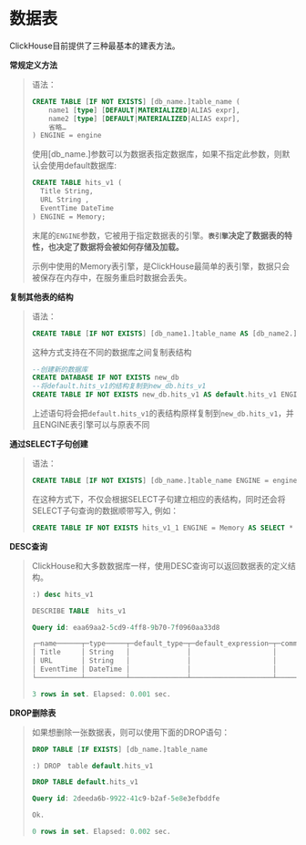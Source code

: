 # 数据表

ClickHouse目前提供了三种最基本的建表方法。

**常规定义方法**

> 语法：
>
> ```sql
> CREATE TABLE [IF NOT EXISTS] [db_name.]table_name (
>     name1 [type] [DEFAULT|MATERIALIZED|ALIAS expr],
>     name2 [type] [DEFAULT|MATERIALIZED|ALIAS expr],
>     省略…
> ) ENGINE = engine
> ```
>
> 使用[db_name.]参数可以为数据表指定数据库，如果不指定此参数，则默认会使用default数据库:
>
> ```sql
> CREATE TABLE hits_v1 ( 
>   Title String,
>   URL String ,
>   EventTime DateTime
> ) ENGINE = Memory;
> ```
>
> 末尾的`ENGINE`参数，它被用于指定数据表的引擎。**`表引擎`决定了数据表的特性，也决定了数据将会被如何存储及加载。**
>
> 示例中使用的Memory表引擎，是ClickHouse最简单的表引擎，数据只会被保存在内存中，在服务重启时数据会丢失。

**复制其他表的结构**

> 语法：
>
> ```sql
> CREATE TABLE [IF NOT EXISTS] [db_name1.]table_name AS [db_name2.] table_name2 [ENGINE = engine]
> ```
>
> 这种方式支持在不同的数据库之间复制表结构
>
> ```sql
> --创建新的数据库
> CREATE DATABASE IF NOT EXISTS new_db 
> --将default.hits_v1的结构复制到new_db.hits_v1
> CREATE TABLE IF NOT EXISTS new_db.hits_v1 AS default.hits_v1 ENGINE = TinyLog
> ```
>
> 上述语句将会把`default.hits_v1`的表结构原样复制到`new_db.hits_v1`，并且ENGINE表引擎可以与原表不同

**通过SELECT子句创建**

> 语法：
>
> ```sql
> CREATE TABLE [IF NOT EXISTS] [db_name.]table_name ENGINE = engine AS SELECT …
> ```
>
> 在这种方式下，不仅会根据SELECT子句建立相应的表结构，同时还会将SELECT子句查询的数据顺带写入, 例如：
>
> ```sql
> CREATE TABLE IF NOT EXISTS hits_v1_1 ENGINE = Memory AS SELECT * FROM hits_v1
> ```

**DESC查询**

> ClickHouse和大多数数据库一样，使用DESC查询可以返回数据表的定义结构。
>
> ```sql
> :) desc hits_v1
> 
> DESCRIBE TABLE  hits_v1
> 
> Query id: eaa69aa2-5cd9-4ff8-9b70-7f0960aa33d8
> 
> ┌─name──────┬─type─────┬─default_type─┬─default_expression─┬─comment─┬─codec_expression─┬─ttl_expression─┐
> │ Title     │ String   │              │                    │         │                  │                │
> │ URL       │ String   │              │                    │         │                  │                │
> │ EventTime │ DateTime │              │                    │         │                  │                │
> └───────────┴──────────┴──────────────┴────────────────────┴─────────┴──────────────────┴────────────────┘
> 
> 3 rows in set. Elapsed: 0.001 sec.
> ```

**DROP删除表**

> 如果想删除一张数据表，则可以使用下面的DROP语句：
>
> ```sql
> DROP TABLE [IF EXISTS] [db_name.]table_name
> ```
>
> ```sql
> :) DROP　table default.hits_v1
> 
> DROP TABLE default.hits_v1
> 
> Query id: 2deeda6b-9922-41c9-b2af-5e8e3efbddfe
> 
> Ok.
> 
> 0 rows in set. Elapsed: 0.002 sec.
> ```
